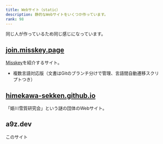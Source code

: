 ```yaml
---
title: Webサイト（static）
description: 静的なWebサイトをいくつか作っています。
rank: 98
---
```

同じ人が作っているため同じ感じになっています。

## [join.misskey.page](https://join.misskey.page)
[Misskey](https://github.com/syuilo/misskey)を紹介するサイト。

- 複数言語対応版（文書はGitのブランチ分けで管理、言語間自動遷移スクリプトつき）

## [himekawa-sekken.github.io](https://himekawa-sekken.github.io)
「姫川雪質研究会」という謎の団体のWebサイト。

## a9z.dev
このサイト

